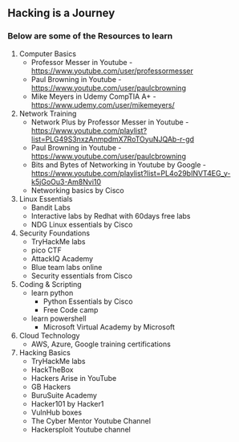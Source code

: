## Hacking is a Journey 
### Below are some of the Resources to learn
1. Computer Basics
   - Professor Messer in Youtube - https://www.youtube.com/user/professormesser
   - Paul Browning in Youtube - https://www.youtube.com/user/paulcbrowning
   - Mike Meyers in Udemy CompTIA A+ - https://www.udemy.com/user/mikemeyers/
2. Network Training
   - Network Plus by Professor Messer in Youtube - https://www.youtube.com/playlist?list=PLG49S3nxzAnmpdmX7RoTOyuNJQAb-r-gd
   - Paul Browning in Youtube - https://www.youtube.com/user/paulcbrowning
   - Bits and Bytes of Networking in Youtube by Google - https://www.youtube.com/playlist?list=PL4o29bINVT4EG_y-k5jGoOu3-Am8Nvi10
   - Networking basics by Cisco
3. Linux Essentials 
   - Bandit Labs
   - Interactive labs by Redhat with 60days free labs
   - NDG Linux essentials by Cisco
4. Security Foundations
   - TryHackMe labs
   - pico CTF
   - AttackIQ Academy
   - Blue team labs online
   - Security essentials from Cisco
5. Coding & Scripting
   - learn python
      - Python Essentials by Cisco
      - Free Code camp
   - learn powershell
      - Microsoft Virtual Academy by Microsoft
6. Cloud Technology
   - AWS, Azure, Google training certifications
7. Hacking Basics
   - TryHackMe labs
   - HackTheBox
   - Hackers Arise in YouTube
   - GB Hackers
   - BuruSuite Academy
   - Hacker101 by Hacker1
   - VulnHub boxes
   - The Cyber Mentor Youtube Channel
   - Hackersploit Youtube channel
